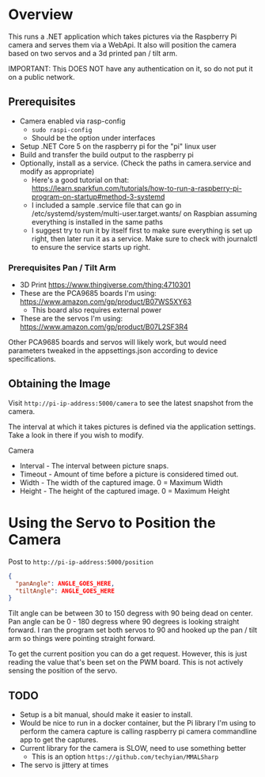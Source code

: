 ﻿# Overview

This runs a .NET application which takes pictures via the Raspberry Pi camera and serves them via a WebApi.
It also will position the camera based on two servos and a 3d printed pan / tilt arm.

IMPORTANT: This DOES NOT have any authentication on it, so do not put it on a public network.

## Prerequisites

* Camera enabled via rasp-config 
  * `sudo raspi-config`
  * Should be the option under interfaces
* Setup .NET Core 5 on the raspberry pi for the "pi" linux user
* Build and transfer the build output to the raspberry pi
* Optionally, install as a service.  (Check the paths in camera.service and modify as appropriate)
  * Here's a good tutorial on that: https://learn.sparkfun.com/tutorials/how-to-run-a-raspberry-pi-program-on-startup#method-3-systemd
  * I included a sample .service file that can go in /etc/systemd/system/multi-user.target.wants/ on Raspbian assuming everything is installed in the same paths
  * I suggest try to run it by itself first to make sure everything is set up right, then later run it as a service.  Make sure to check with journalctl to ensure the service starts up right.
  

### Prerequisites Pan / Tilt Arm

* 3D Print https://www.thingiverse.com/thing:4710301
* These are the PCA9685 boards I'm using: https://www.amazon.com/gp/product/B07WS5XY63
  * This board also requires external power
* These are the servos I'm using: https://www.amazon.com/gp/product/B07L2SF3R4

Other PCA9685 boards and servos will likely work, but would need parameters tweaked in the appsettings.json according to device specifications.
  
## Obtaining the Image

Visit `http://pi-ip-address:5000/camera` to see the latest snapshot from the camera.

The interval at which it takes pictures is defined via the application settings.
Take a look in there if you wish to modify.

Camera
* Interval - The interval between picture snaps.
* Timeout - Amount of time before a picture is considered timed out.
* Width - The width of the captured image. 0 = Maximum Width
* Height - The height of the captured image. 0 = Maximum Height

# Using the Servo to Position the Camera

Post to `http://pi-ip-address:5000/position`

```json
{
  "panAngle": ANGLE_GOES_HERE,
  "tiltAngle": ANGLE_GOES_HERE
}
```

Tilt angle can be between 30 to 150 degress with 90 being dead on center.
Pan angle can be 0 - 180 degress where 90 degrees is looking straight forward.
I ran the program set both servos to 90 and hooked up the pan / tilt arm so things were pointing straight forward.

To get the current position you can do a get request.  However, this is just reading the value that's been set on the PWM board.
This is not actively sensing the position of the servo.

## TODO

* Setup is a bit manual, should make it easier to install.
* Would be nice to run in a docker container, but the Pi library I'm using to perform the camera capture is calling raspberry pi camera commandline app to get the captures.
* Current library for the camera is SLOW, need to use something better 
  * This is an option `https://github.com/techyian/MMALSharp`
* The servo is jittery at times  